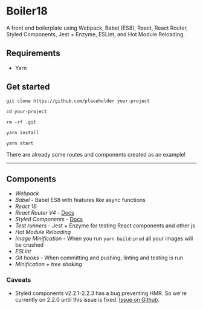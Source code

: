 # Boiler18
A front end boilerplate using Webpack, Babel (ES8), React, React Router, Styled Components, Jest + Enzyme, ESLint, and Hot Module Reloading.

## Requirements

- Yarn

## Get started

```
git clone https://github.com/placeholder your-project

cd your-project

rm -rf .git

yarn install

yarn start
```

There are already some routes and components created as an example!

---

## Components

- *Webpack*
- *Babel* - Babel ES8 with features like async functions
- *React 16*
- *React Router V4* - [Docs](https://reacttraining.com/react-router/web/guides/philosophy)
- *Styled Components* - [Docs](https://www.styled-components.com/)
- *Test runners* - Jest + Enzyme for testing React components and other js
- *Hot Module Reloading*
- *Image Minification* - When you run `yarn build:prod` all your images will be crushed
- *ESLint*
- *Git hooks* - When committing and pushing, linting and testing is run
- *Minification + tree shaking*

### Caveats

- Styled components v2.2.1-2.2.3 has a bug preventing HMR. So we're currently on 2.2.0 until this issue is fixed. [Issue on Github](https://github.com/styled-components/styled-components/pull/1280).